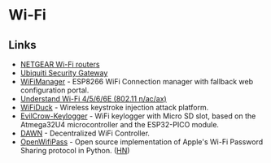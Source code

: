 # Wi-Fi

## Links

- [NETGEAR Wi-Fi routers](https://www.netgear.co.uk/landings/wifi6/)
- [Ubiquiti Security Gateway](https://www.ui.com/unifi-routing/usg/)
- [WiFiManager](https://github.com/tzapu/WiFiManager) - ESP8266 WiFi Connection manager with fallback web configuration portal.
- [Understand Wi-Fi 4/5/6/6E (802.11 n/ac/ax)](https://www.duckware.com/tech/wifi-in-the-us.html)
- [WiFiDuck](https://github.com/SpacehuhnTech/WiFiDuck) - Wireless keystroke injection attack platform.
- [EvilCrow-Keylogger](https://github.com/joelsernamoreno/EvilCrow-Keylogger) - WiFi keylogger with Micro SD slot, based on the Atmega32U4 microcontroller and the ESP32-PICO module.
- [DAWN](https://github.com/berlin-open-wireless-lab/DAWN) - Decentralized WiFi Controller.
- [OpenWifiPass](https://github.com/seemoo-lab/openwifipass) - Open source implementation of Apple's Wi-Fi Password Sharing protocol in Python. ([HN](https://news.ycombinator.com/item?id=25928068))
